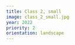 ```yaml
---
title: Class 2, small
image: class_2_small.jpg
year: 2022
priority: 2
orientation: landscape
---
```

